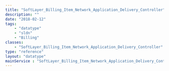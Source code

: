 ```yaml
---
title: "SoftLayer_Billing_Item_Network_Application_Delivery_Controller"
description: ""
date: "2018-02-12"
tags:
    - "datatype"
    - "sldn"
    - "Billing"
classes:
    - "SoftLayer_Billing_Item_Network_Application_Delivery_Controller"
type: "reference"
layout: "datatype"
mainService : "SoftLayer_Billing_Item_Network_Application_Delivery_Controller"
---
```

